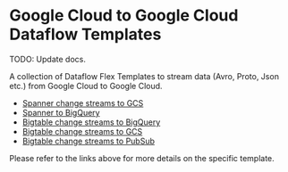 # Google Cloud to Google Cloud Dataflow Templates

TODO: Update docs.

A collection of Dataflow Flex Templates to stream data (Avro, Proto,
Json etc.) from Google Cloud to Google Cloud.

* [Spanner change streams to GCS](docs/SpannerChangeStreamsToGcs/README.md)
* [Spanner to BigQuery](docs/SpannerToBigQuery/README.md)
* [Bigtable change streams to BigQuery](docs/BigtableChangeStreamsToBigQuery/README.md)
* [Bigtable change streams to GCS](docs/BigtableChangeStreamsToGcs/README.md)
* [Bigtable change streams to PubSub](docs/BigtableChangeStreamsToPubSub/README.md)

Please refer to the links above for more details on the specific template.
